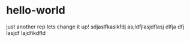 # hello-world
just another rep
lets change it up!
sdjaslfkaslkfdj
as;ldfjlasjdflasj
dlfja
dfj
lasjdf
lajdfikdfld
